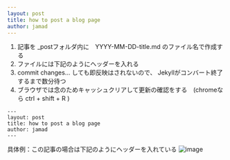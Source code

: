 ```yaml
---
layout: post
title: how to post a blog page
author: jamad
---
```


<link rel="stylesheet" type="text/css" href="/assets/css/theme.css">

1. 記事を _postフォルダ内に　YYYY-MM-DD-title.md のファイル名で作成する
1. ファイルには下記のようにヘッダーを入れる
1. commit changes... しても即反映はされないので、 Jekyllがコンバート終了するまで数分待つ
1. ブラウザでは念のためキャッシュクリアして更新の確認をする　(chromeなら ctrl + shift + R )

```
---
layout: post
title: how to post a blog page
author: jamad
---
```

具体例：この記事の場合は下記のようにヘッダーを入れている 
![image](https://github.com/jamad/jamad.github.io/assets/949913/80e13766-cc52-4b49-90e5-287a919c6b5f)

